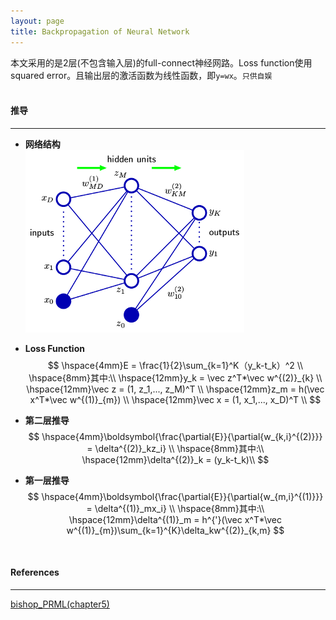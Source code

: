 ```yaml
---
layout: page
title: Backpropagation of Neural Network
---
```

本文采用的是2层(不包含输入层)的full-connect神经网路。Loss function使用squared error。且输出层的激活函数为线性函数，即`y=wx`。`只供自娱`    
<br />

#### __推导__  
---   
*  __网络结构__     
![mlp](./img/mlp.png)   

*    __Loss Function__         
$$
\hspace{4mm}E = \frac{1}{2}\sum_{k=1}^K（y_k-t_k）^2 \\ 
\hspace{8mm}其中:\\
\hspace{12mm}y_k = \vec z^T*\vec w^{(2)}_{k}   \\
\hspace{12mm}\vec z = (1, z_1,..., z_M)^T  \\
\hspace{12mm}z_m = h(\vec x^T*\vec w^{(1)}_{m}) \\
\hspace{12mm}\vec x = (1, x_1,..., x_D)^T  \\
$$     
    
*    __第二层推导__    
$$
\hspace{4mm}\boldsymbol{\frac{\partial{E}}{\partial{w_{k,i}^{(2)}}} = \delta^{(2)}_kz_i}  \\
\hspace{8mm}其中:\\
\hspace{12mm}\delta^{(2)}_k = (y_k-t_k)\\
$$    
      
*    __第一层推导__    
$$
\hspace{4mm}\boldsymbol{\frac{\partial{E}}{\partial{w_{m,i}^{(1)}}} = \delta^{(1)}_mx_i}  \\
\hspace{8mm}其中:\\
\hspace{12mm}\delta^{(1)}_m = h^{'}(\vec x^T*\vec w^{(1)}_{m})\sum_{k=1}^{K}\delta_kw^{(2)}_{k,m}
$$    
<br />

#### __References__ 
---    
[bishop_PRML(chapter5)](http://research.microsoft.com/en-us/um/people/cmbishop/prml/)
